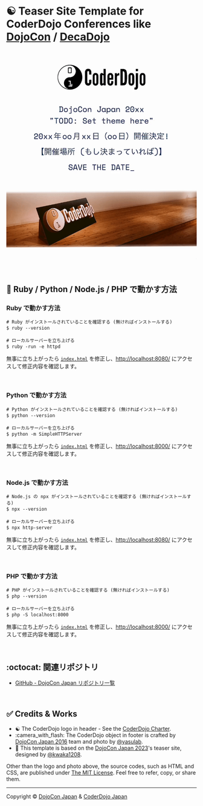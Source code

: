# :yin_yang: Teaser Site Template for CoderDojo Conferences like [DojoCon](https://dojocon.coderdojo.jp/) / [DecaDojo](https://decadojo.coderdojo.jp/)

[![Screenshot](https://github.com/coderdojo-japan/dojocon-template.coderdojo.jp/blob/main/img/screenshot.gif?raw=true)](https://dojocon-template.coderdojo.jp/)

<br>

## :wrench: Ruby / Python / Node.js / PHP で動かす方法

### Ruby で動かす方法

```shell
# Ruby がインストールされていることを確認する (無ければインストールする)
$ ruby --version

# ローカルサーバーを立ち上げる
$ ruby -run -e httpd
```

無事に立ち上がったら [`index.html`](https://github.com/coderdojo-japan/dojocon-template.coderdojo.jp/blob/main/index.html) を修正し、[http://localhost:8080/](http://localhost:8080/) にアクセスして修正内容を確認します。

<br>


### Python で動かす方法

```shell
# Python がインストールされていることを確認する (無ければインストールする)
$ python --version

# ローカルサーバーを立ち上げる
$ python -m SimpleHTTPServer
```

無事に立ち上がったら [`index.html`](https://github.com/coderdojo-japan/dojocon-template.coderdojo.jp/blob/main/index.html) を修正し、[http://localhost:8000/](http://localhost:8000/) にアクセスして修正内容を確認します。

<br>


### Node.js で動かす方法

```shell
# Node.js の npx がインストールされていることを確認する (無ければインストールする)
$ npx --version

# ローカルサーバーを立ち上げる
$ npx http-server
```

無事に立ち上がったら [`index.html`](https://github.com/coderdojo-japan/dojocon-template.coderdojo.jp/blob/main/index.html) を修正し、[http://localhost:8080/](http://localhost:8080/) にアクセスして修正内容を確認します。

<br>


### PHP で動かす方法

```shell
# PHP がインストールされていることを確認する (無ければインストールする)
$ php --version

# ローカルサーバーを立ち上げる
$ php -S localhost:8000
```

無事に立ち上がったら [`index.html`](https://github.com/coderdojo-japan/dojocon-template.coderdojo.jp/blob/main/index.html) を修正し、[http://localhost:8000/](http://localhost:8000/) にアクセスして修正内容を確認します。

<br>


## :octocat: 関連リポジトリ

- [GitHub - DojoCon Japan リポジトリ一覧](https://github.com/search?q=org%3Acoderdojo-japan%20dojocon&type=repositories)

<br>


## :white_check_mark: Credits & Works

- :yin_yang: The CoderDojo logo in header - See the [CoderDojo Charter](https://coderdojo.jp/charter).
- :camera_with_flash: The CoderDojo object in footer is crafted by [DojoCon Japan 2016](https://dojocon2016.coderdojo.jp/) team and photo by [@yasulab](https://github.com/yasulab).
- :art: This template is based on the [DojoCon Japan 2023](https://dojocon2023.coderdojo.jp/)'s teaser site, designed by [@kwaka1208](https://github.com/kwaka1208).

Other than the logo and photo above, the source codes, such as HTML and CSS, are published under [The MIT License](https://github.com/coderdojo-japan/teaser-template.coderdojo.jp/blob/main/LICENSE). Feel free to refer, copy, or share them.

-----

Copyright ©  [DojoCon Japan](https://dojocon.coderdojo.jp/) & [CoderDojo Japan](https://github.com/coderdojo-japan)
